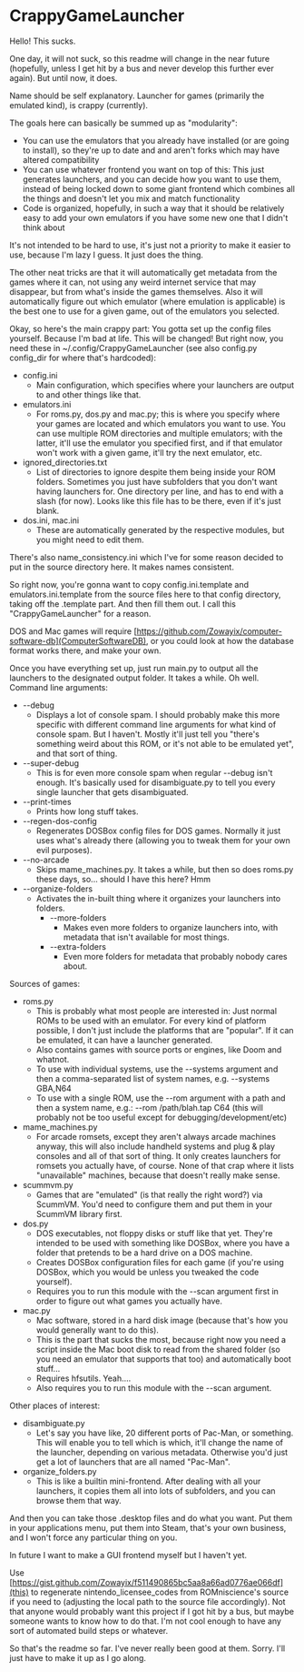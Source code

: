 # CrappyGameLauncher

Hello! This sucks.

One day, it will not suck, so this readme will change in the near future (hopefully, unless I get hit by a bus and never develop this further ever again). But until now, it does.

Name should be self explanatory. Launcher for games (primarily the emulated kind), is crappy (currently).

The goals here can basically be summed up as "modularity":  
- You can use the emulators that you already have installed (or are going to install), so they're up to date and and aren't forks which may have altered compatibility
- You can use whatever frontend you want on top of this: This just generates launchers, and you can decide how you want to use them, instead of being locked down to some giant frontend which combines all the things and doesn't let you mix and match functionality
- Code is organized, hopefully, in such a way that it should be relatively easy to add your own emulators if you have some new one that I didn't think about

It's not intended to be hard to use, it's just not a priority to make it easier to use, because I'm lazy I guess. It just does the thing.

The other neat tricks are that it will automatically get metadata from the games where it can, not using any weird internet service that may disappear, but from what's inside the games themselves. Also it will automatically figure out which emulator (where emulation is applicable) is the best one to use for a given game, out of the emulators you selected.

Okay, so here's the main crappy part: You gotta set up the config files yourself. Because I'm bad at life. This will be changed! But right now, you need these in ~/.config/CrappyGameLauncher (see also config.py config_dir for where that's hardcoded):
- config.ini
  - Main configuration, which specifies where your launchers are output to and other things like that.
- emulators.ini
  - For roms.py, dos.py and mac.py; this is where you specify where your games are located and which emulators you want to use. You can use multiple ROM directories and multiple emulators; with the latter, it'll use the emulator you specified first, and if that emulator won't work with a given game, it'll try the next emulator, etc.
- ignored_directories.txt
  - List of directories to ignore despite them being inside your ROM folders. Sometimes you just have subfolders that you don't want having launchers for. One directory per line, and has to end with a slash (for now). Looks like this file has to be there, even if it's just blank.
- dos.ini, mac.ini
  - These are automatically generated by the respective modules, but you might need to edit them.

There's also name_consistency.ini which I've for some reason decided to put in the source directory here. It makes names consistent.

So right now, you're gonna want to copy config.ini.template and emulators.ini.template from the source files here to that config directory, taking off the .template part. And then fill them out. I call this "CrappyGameLauncher" for a reason.

DOS and Mac games will require [https://github.com/Zowayix/computer-software-db](ComputerSoftwareDB), or you could look at how the database format works there, and make your own.

Once you have everything set up, just run main.py to output all the launchers to the designated output folder. It takes a while. Oh well.  
Command line arguments:  
- --debug
  - Displays a lot of console spam. I should probably make this more specific with different command line arguments for what kind of console spam. But I haven't. Mostly it'll just tell you "there's something weird about this ROM, or it's not able to be emulated yet", and that sort of thing.
- --super-debug
  - This is for even more console spam when regular --debug isn't enough. It's basically used for disambiguate.py to tell you every single launcher that gets disambiguated.
- --print-times
  - Prints how long stuff takes.
- --regen-dos-config
  - Regenerates DOSBox config files for DOS games. Normally it just uses what's already there (allowing you to tweak them for your own evil purposes).
- --no-arcade
  - Skips mame_machines.py. It takes a while, but then so does roms.py these days, so... should I have this here? Hmm
- --organize-folders
  - Activates the in-built thing where it organizes your launchers into folders.
    - --more-folders
	  - Makes even more folders to organize launchers into, with metadata that isn't available for most things.
	- --extra-folders
	  - Even more folders for metadata that probably nobody cares about.

Sources of games:  
- roms.py
  - This is probably what most people are interested in: Just normal ROMs to be used with an emulator. For every kind of platform possible, I don't just include the platforms that are "popular". If it can be emulated, it can have a launcher generated.
  - Also contains games with source ports or engines, like Doom and whatnot.
  - To use with individual systems, use the --systems argument and then a comma-separated list of system names, e.g. --systems GBA,N64
  - To use with a single ROM, use the --rom argument with a path and then a system name, e.g.: --rom /path/blah.tap C64 (this will probably not be too useful except for debugging/development/etc)
- mame_machines.py
  - For arcade romsets, except they aren't always arcade machines anyway, this will also include handheld systems and plug & play consoles and all of that sort of thing. It only creates launchers for romsets you actually have, of course. None of that crap where it lists "unavailable" machines, because that doesn't really make sense.
- scummvm.py
  - Games that are "emulated" (is that really the right word?) via ScummVM. You'd need to configure them and put them in your ScummVM library first.
- dos.py
  - DOS executables, not floppy disks or stuff like that yet. They're intended to be used with something like DOSBox, where you have a folder that pretends to be a hard drive on a DOS machine.
  - Creates DOSBox configuration files for each game (if you're using DOSBox, which you would be unless you tweaked the code yourself).
  - Requires you to run this module with the --scan argument first in order to figure out what games you actually have.
- mac.py
  - Mac software, stored in a hard disk image (because that's how you would generally want to do this). 
  - This is the part that sucks the most, because right now you need a script inside the Mac boot disk to read from the shared folder (so you need an emulator that supports that too) and automatically boot stuff...
  - Requires hfsutils. Yeah....
  - Also requires you to run this module with the --scan argument.

Other places of interest:  
- disambiguate.py
  - Let's say you have like, 20 different ports of Pac-Man, or something. This will enable you to tell which is which, it'll change the name of the launcher, depending on various metadata. Otherwise you'd just get a lot of launchers that are all named "Pac-Man".
- organize_folders.py
  - This is like a builtin mini-frontend. After dealing with all your launchers, it copies them all into lots of subfolders, and you can browse them that way.

And then you can take those .desktop files and do what you want. Put them in your applications menu, put them into Steam, that's your own business, and I won't force any particular thing on you.

In future I want to make a GUI frontend myself but I haven't yet.

Use [https://gist.github.com/Zowayix/f511490865bc5aa8a66ad0776ae066df](this) to regenerate nintendo_licensee_codes from ROMniscience's source if you need to (adjusting the local path to the source file accordingly). Not that anyone would probably want this project if I got hit by a bus, but maybe someone wants to know how to do that. I'm not cool enough to have any sort of automated build steps or whatever.

So that's the readme so far. I've never really been good at them. Sorry. I'll just have to make it up as I go along.